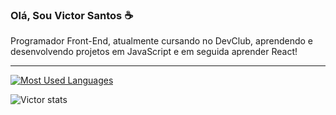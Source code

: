 ### Olá, Sou Victor Santos ☕

Programador Front-End, atualmente cursando no DevClub, aprendendo e desenvolvendo projetos em JavaScript e em seguida aprender React!


<hr>

[![Most Used Languages](https://github-readme-stats.vercel.app/api/top-langs/?username=victorSmenezes&theme=tokyonight)](https://github.com/anuraghazra/github-readme-stats)

![Victor stats](https://github-readme-stats.vercel.app/api?username=victorSmenezes&show_icons=true&theme=tokyonight)
